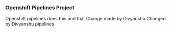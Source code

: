 ### Openshift Pipelines Project

Openshift pipelines does this and that
Change made by Divyanshu
Changed by Divyanshu
pipelines


